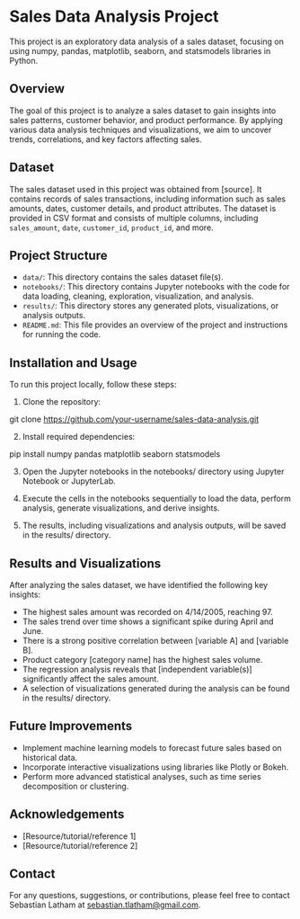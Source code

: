 # Sales Data Analysis Project

This project is an exploratory data analysis of a sales dataset, focusing on using numpy, pandas, matplotlib, seaborn, and statsmodels libraries in Python.

## Overview

The goal of this project is to analyze a sales dataset to gain insights into sales patterns, customer behavior, and product performance. By applying various data analysis techniques and visualizations, we aim to uncover trends, correlations, and key factors affecting sales.

## Dataset

The sales dataset used in this project was obtained from [source]. It contains records of sales transactions, including information such as sales amounts, dates, customer details, and product attributes. The dataset is provided in CSV format and consists of multiple columns, including `sales_amount`, `date`, `customer_id`, `product_id`, and more.

## Project Structure

- `data/`: This directory contains the sales dataset file(s).
- `notebooks/`: This directory contains Jupyter notebooks with the code for data loading, cleaning, exploration, visualization, and analysis.
- `results/`: This directory stores any generated plots, visualizations, or analysis outputs.
- `README.md`: This file provides an overview of the project and instructions for running the code.

## Installation and Usage

To run this project locally, follow these steps:

1. Clone the repository:

git clone https://github.com/your-username/sales-data-analysis.git

2. Install required dependencies:

pip install numpy pandas matplotlib seaborn statsmodels

3. Open the Jupyter notebooks in the notebooks/ directory using Jupyter Notebook or JupyterLab.

4. Execute the cells in the notebooks sequentially to load the data, perform analysis, generate visualizations, and derive insights.

5. The results, including visualizations and analysis outputs, will be saved in the results/ directory.

## Results and Visualizations

After analyzing the sales dataset, we have identified the following key insights:

- The highest sales amount was recorded on 4/14/2005, reaching 97.
- The sales trend over time shows a significant spike during April and June.
- There is a strong positive correlation between [variable A] and [variable B].
- Product category [category name] has the highest sales volume.
- The regression analysis reveals that [independent variable(s)] significantly affect the sales amount.
- A selection of visualizations generated during the analysis can be found in the results/ directory.

## Future Improvements

- Implement machine learning models to forecast future sales based on historical data.
- Incorporate interactive visualizations using libraries like Plotly or Bokeh.
- Perform more advanced statistical analyses, such as time series decomposition or clustering.

## Acknowledgements

- [Resource/tutorial/reference 1]
- [Resource/tutorial/reference 2]

## Contact

For any questions, suggestions, or contributions, please feel free to contact Sebastian Latham at sebastian.tlatham@gmail.com.

